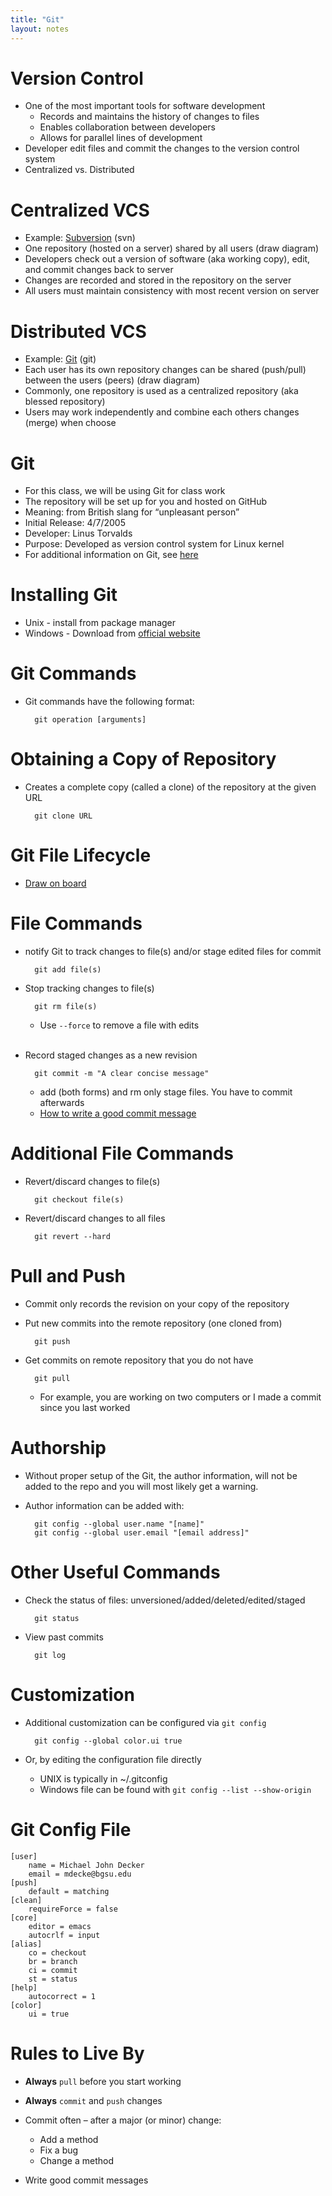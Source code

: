 ```yaml
---
title: "Git"
layout: notes
---
```


# Version Control
* One of the most important tools for software development
	* Records and maintains the history of changes to files
	* Enables collaboration between developers
	* Allows for parallel lines of development
* Developer edit files and commit the changes to the version control system
* Centralized vs. Distributed

# Centralized VCS
* Example: [Subversion](https://subversion.apache.org) (svn)
* One repository (hosted on a server) shared by all users (draw diagram)
* Developers check out a version of software (aka working copy), edit, and commit changes back to server
* Changes are recorded and stored in the repository on the server
* All users must maintain consistency with most recent version on server

# Distributed VCS
* Example: [Git](https://www.git-scm.com) (git)
* Each user has its own repository changes can be shared (push/pull) between the users (peers)  (draw diagram)
* Commonly, one repository is used as a centralized repository (aka blessed repository) 
* Users may work independently and combine each others changes (merge) when choose 

# Git
* For this class, we will be using Git for class work
* The repository will be set up for you and hosted on GitHub
* Meaning: from British slang for “unpleasant person”
* Initial Release: 4/7/2005
* Developer: Linus Torvalds
* Purpose: Developed as version control system for Linux kernel
* For additional information on Git, see [here](https://www.git-scm.com/book/en/v2)

# Installing Git
* Unix - install from package manager
* Windows -  Download from [official website](https://git-scm.com/download/win)

# Git Commands
* Git commands have the following format:

		git operation [arguments]

# Obtaining a Copy of Repository

* Creates a complete copy (called a clone) of the repository at the given URL

		git clone URL

# Git File Lifecycle
* [Draw on board](https://git-scm.com/book/en/v2/images/lifecycle.png)

# File Commands

* notify Git to track changes to file(s) and/or stage edited files for commit

		git add file(s)

* Stop tracking changes to file(s)

		git rm file(s)

	* Use `--force` to remove a file with edits<br/><br/>

* Record staged changes as a new revision

		git commit -m "A clear concise message"

	* add (both forms) and rm only stage files.  You have to commit afterwards
	* [How to write a good commit message](https://chris.beams.io/posts/git-commit/)

# Additional File Commands
* Revert/discard changes to file(s)

		git checkout file(s)

* Revert/discard changes to all files

		git revert --hard

# Pull and Push
* Commit only records the revision on your copy of the repository
* Put new commits into the remote repository (one cloned from)
 
		git push

* Get commits on remote repository that you do not have

		git pull

	* For example, you are working on two computers or I made a commit since you last worked

# Authorship
* Without proper setup of the Git, the author information, will not be added to the repo and you will most likely get a warning.
* Author information can be added with: 


		git config --global user.name "[name]"
		git config --global user.email "[email address]"

# Other Useful Commands
* Check the status of files: unversioned/added/deleted/edited/staged

		git status

* View past commits

		git log

# Customization
* Additional customization can be configured via ```git config``` 

		git config --global color.ui true

* Or, by editing the configuration file directly 
	* UNIX is typically in ~/.gitconfig
	* Windows file can be found with ```git config --list --show-origin```

# Git Config File

```
[user]
	name = Michael John Decker
	email = mdecke@bgsu.edu
[push]
	default = matching
[clean]
	requireForce = false
[core]
	editor = emacs
	autocrlf = input
[alias]
	co = checkout
	br = branch
	ci = commit
	st = status
[help]
	autocorrect = 1
[color]
	ui = true
```

# Rules to Live By
* **Always** `pull` before you start working
* **Always** `commit` and `push` changes

* Commit often – after a major (or minor) change:
	* Add a method
	* Fix a bug
	* Change a method
* Write good commit messages